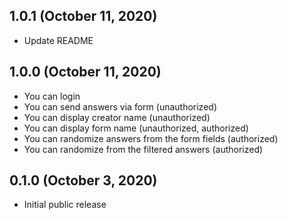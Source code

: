 ## 1.0.1 (October 11, 2020)
- Update README

## 1.0.0 (October 11, 2020)
- You can login 
- You can send answers via form (unauthorized)
- You can display creator name (unauthorized)
- You can display form name (unauthorized, authorized)
- You can randomize answers from the form fields (authorized)
- You can randomize from the filtered answers (authorized)

## 0.1.0 (October 3, 2020)
- Initial public release
